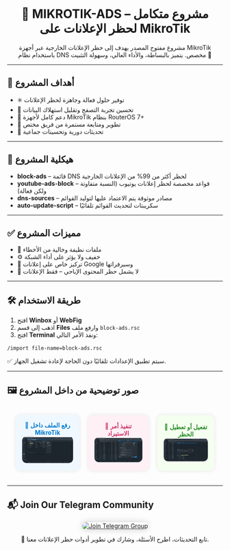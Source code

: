 <h1 align="center">🚫 MIKROTIK-ADS – مشروع متكامل لحظر الإعلانات على MikroTik</h1>

<p align="center">
  مشروع مفتوح المصدر يهدف إلى حظر الإعلانات الخارجية عبر أجهزة MikroTik باستخدام نظام DNS مخصص. يتميز بالبساطة، والأداء العالي، وسهولة التثبيت 💪
</p>

<hr>

<h2>🎯 أهداف المشروع</h2>

<ul>
  <li>✳️ توفير حلول فعالة وجاهزة لحظر الإعلانات</li>
  <li>📡 تحسين تجربة التصفح وتقليل استهلاك البيانات</li>
  <li>🧱 دعم كامل لأجهزة MikroTik بنظام RouterOS 7+</li>
  <li>🤝 تطوير ومتابعة مستمرة من فريق مختص</li>
  <li>🔧 تحديثات دورية وتحسينات جماعية</li>
</ul>

<hr>

<h2>📂 هيكلية المشروع</h2>

<ul>
  <li><strong>block-ads</strong> – قائمة DNS لحظر أكثر من 99% من الإعلانات الخارجية</li>
  <li><strong>youtube-ads-block</strong> – قواعد مخصصة لحظر إعلانات يوتيوب (النسبة متفاوتة ولكن فعالة)</li>
  <li><strong>dns-sources</strong> – مصادر موثوقة يتم الاعتماد عليها لتوليد القوائم</li>
  <li><strong>auto-update-script</strong> – سكريبتات لتحديث القوائم تلقائيًا</li>
</ul>

<hr>

<h2>✅ مميزات المشروع</h2>

<ul>
  <li>🔐 ملفات نظيفة وخالية من الأخطاء</li>
  <li>⚙️ خفيف ولا يؤثر على أداء الشبكة</li>
  <li>🧼 تركيز خاص على إعلانات Google وسيرفراتها</li>
  <li>📄 لا يشمل حظر المحتوى الإباحي – فقط الإعلانات</li>
</ul>

<hr>

<h2>🛠️ طريقة الاستخدام</h2>

<ol>
  <li>افتح <strong>Winbox</strong> أو <strong>WebFig</strong></li>
  <li>اذهب إلى قسم <strong>Files</strong> وارفع ملف <code>block-ads.rsc</code></li>
  <li>افتح <strong>Terminal</strong> ونفذ الأمر التالي:</li>
</ol>

<pre><code>/import file-name=block-ads.rsc</code></pre>

<p>✅ سيتم تطبيق الإعدادات تلقائيًا دون الحاجة لإعادة تشغيل الجهاز.</p>

<hr>

<h2>🖼️ صور توضيحية من داخل المشروع</h2>

<div align="center">

<table style="border-collapse: separate; border-spacing: 20px;">
  <tr>
    <td align="center" style="background-color: #f0f8ff; padding: 15px; border-radius: 12px; box-shadow: 0 0 10px rgba(0,0,0,0.1);">
      <strong style="color: #007acc;">🔹 رفع الملف داخل MikroTik</strong><br>
      <img src="images/upload1.png" width="250" style="border-radius: 10px;"/>
    </td>
    <td align="center" style="background-color: #fff0f5; padding: 15px; border-radius: 12px; box-shadow: 0 0 10px rgba(0,0,0,0.1);">
      <strong style="color: #cc3366;">🔹 تنفيذ أمر الاستيراد</strong><br>
      <img src="images/upload5.png" width="250" style="border-radius: 10px;"/>
    </td>
    <td align="center" style="background-color: #f5fff0; padding: 15px; border-radius: 12px; box-shadow: 0 0 10px rgba(0,0,0,0.1);">
      <strong style="color: #228b22;">🔹 تفعيل أو تعطيل الحظر</strong><br>
      <img src="images/upload4.png" width="250" style="border-radius: 10px;"/>
    </td>
  </tr>
</table>

</div>

<hr>

<h2>📬 Join Our Telegram Community</h2>

<div align="center" style="margin-top: 20px;">
  <a href="https://t.me/star1ink_1raq" target="_blank">
    <img src="https://img.shields.io/badge/Join%20Us%20on-Telegram-2CA5E0?style=for-the-badge&logo=telegram&logoColor=white" alt="Join Telegram Group" height="60" style="border-radius: 10px; box-shadow: 0 0 15px rgba(0,0,0,0.2);">
  </a>
</div>

<p align="center">
  💬 تابع التحديثات، اطرح الأسئلة، وشارك في تطوير أدوات حظر الإعلانات معنا.
</p>
